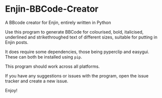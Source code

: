 # Enjin-BBCode-Creator
A BBcode creator for Enjin, entirely written in Python

Use this program to generate BBCode for colourised, bold, italicised, underlined and strikethroughed text of different sizes, suitable for putting in Enjin posts.

It does require some dependencies, those being pyperclip and easygui. These can both be installed using `pip`.

This program should work across all platforms.

If you have any suggestions or issues with the program, open the issue tracker and create a new issue.

Enjoy!
